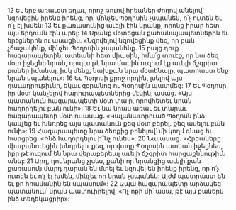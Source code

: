 12 Եւ երբ առաւօտ եղաւ, որոշ թուով հրեաներ ժողով անելով՝ նզովեցին իրենք իրենց, որ, մինչեւ Պօղոսին չսպանեն, ո՛չ ուտեն եւ ո՛չ էլ խմեն: 13 Եւ քառասունից աւելի էին նրանք, որոնք իրար հետ այս երդումն էին արել: 14 Սրանք մօտեցան քահանայապետներին եւ երէցներին ու ասացին. «Նզովելով նզովեցինք մեզ, որ բան չճաշակենք, մինչեւ Պօղոսին չսպանենք. 15 բայց դուք հազարապետին, ատեանի հետ միասին, իմա՛ց տուէք, որ նա ձեզ մօտ իջեցնի նրան, որպէս թէ նրա մասին ուզում էք աւելի ճշգրիտ բաներ իմանալ. իսկ մենք, նախքան նրա մօտենալը, պատրաստ ենք նրան սպանելու»: 16 Եւ Պօղոսի քրոջ որդին, լսելով այս դաւադրութիւնը, եկաւ զօրանոց ու Պօղոսին պատմեց: 17 Եւ Պօղոսը, իր մօտ կանչելով հարիւրապետներից մէկին, ասաց. «Այս պատանուն հազարապետի մօտ տա՛ր, որովհետեւ նրան հաղորդելու բան ունի»: 18 Եւ նա նրան առաւ եւ տարաւ հազարապետի մօտ ու ասաց. «Կալանաւորուած Պօղոսն ինձ կանչեց եւ խնդրեց այս պատանուն քեզ մօտ բերել. քեզ ասելու բան ունի»: 19 Հազարապետը նրա ձեռքից բռնելով՝ մի կողմ գնաց եւ հարցրեց. «Ինձ հաղորդելու ի՞նչ ունես»: 20 Նա ասաց. «Հրեաները միաբանուեցին խնդրելու քեզ, որ վաղը Պօղոսին ատեան իջեցնես, իբր թէ ուզում են նրա վերաբերեալ աւելի ճշգրիտ հարցաքննութիւն անել: 21 Արդ, դու նրանց չլսես, քանի որ նրանցից աւելի քան քառասուն մարդ դարան են մտել եւ նզովել են իրենք իրենց, որ ո՛չ ուտեն եւ ո՛չ էլ խմեն, մինչեւ որ նրան չսպանեն: Այժմ պատրաստ են եւ քո հրամանին են սպասում»: 22 Ապա հազարապետը արձակեց պատանուն՝ նրան պատուիրելով. «Ոչ ոքի մի՛ ասա, թէ այս բաներն ինձ տեղեկացրիր»:
